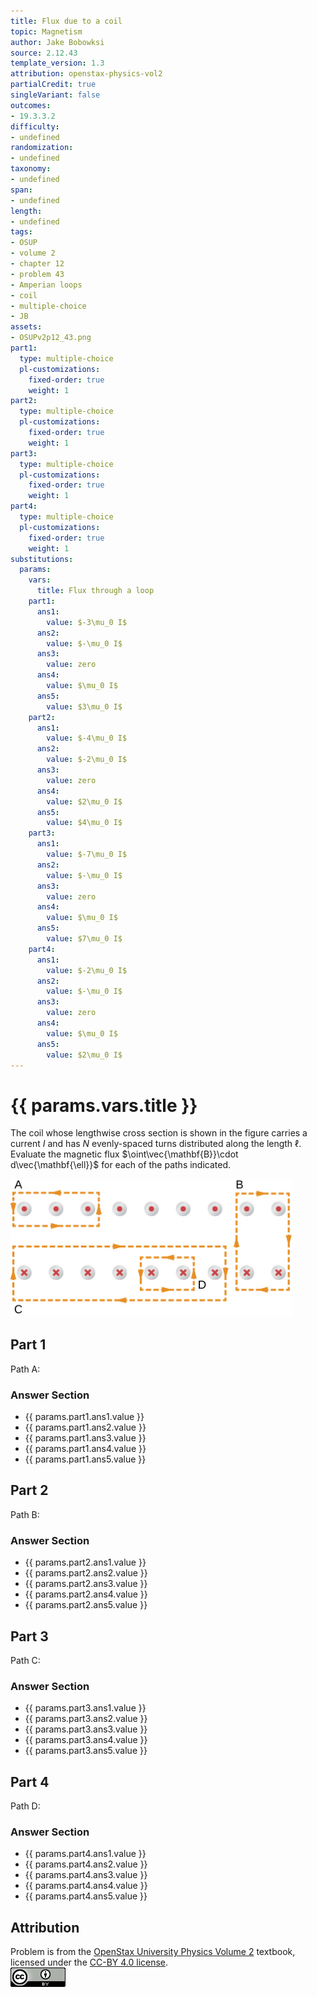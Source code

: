 ```yaml
---
title: Flux due to a coil
topic: Magnetism
author: Jake Bobowksi
source: 2.12.43
template_version: 1.3
attribution: openstax-physics-vol2
partialCredit: true
singleVariant: false
outcomes:
- 19.3.3.2
difficulty:
- undefined
randomization:
- undefined
taxonomy:
- undefined
span:
- undefined
length:
- undefined
tags:
- OSUP
- volume 2
- chapter 12
- problem 43
- Amperian loops
- coil
- multiple-choice
- JB
assets:
- OSUPv2p12_43.png
part1:
  type: multiple-choice
  pl-customizations:
    fixed-order: true
    weight: 1
part2:
  type: multiple-choice
  pl-customizations:
    fixed-order: true
    weight: 1
part3:
  type: multiple-choice
  pl-customizations:
    fixed-order: true
    weight: 1
part4:
  type: multiple-choice
  pl-customizations:
    fixed-order: true
    weight: 1
substitutions:
  params:
    vars:
      title: Flux through a loop
    part1:
      ans1:
        value: $-3\mu_0 I$
      ans2:
        value: $-\mu_0 I$
      ans3:
        value: zero
      ans4:
        value: $\mu_0 I$
      ans5:
        value: $3\mu_0 I$
    part2:
      ans1:
        value: $-4\mu_0 I$
      ans2:
        value: $-2\mu_0 I$
      ans3:
        value: zero
      ans4:
        value: $2\mu_0 I$
      ans5:
        value: $4\mu_0 I$
    part3:
      ans1:
        value: $-7\mu_0 I$
      ans2:
        value: $-\mu_0 I$
      ans3:
        value: zero
      ans4:
        value: $\mu_0 I$
      ans5:
        value: $7\mu_0 I$
    part4:
      ans1:
        value: $-2\mu_0 I$
      ans2:
        value: $-\mu_0 I$
      ans3:
        value: zero
      ans4:
        value: $\mu_0 I$
      ans5:
        value: $2\mu_0 I$
---
```

# {{ params.vars.title }}
The coil whose lengthwise cross section is shown in the figure carries a current $I$ and has $N$ evenly-spaced turns distributed along the length $\ell$.
Evaluate the magnetic flux $\oint\vec{\mathbf{B}}\cdot d\vec{\mathbf{\ell}}$ for each of the paths indicated.

<img src="OSUPv2p12_43.png" width=450 alt="The cross section of a coil with various Amperian loops">
<p></p>

## Part 1

Path A:

### Answer Section

- {{ params.part1.ans1.value }}
- {{ params.part1.ans2.value }}
- {{ params.part1.ans3.value }}
- {{ params.part1.ans4.value }}
- {{ params.part1.ans5.value }}

## Part 2

Path B:

### Answer Section

- {{ params.part2.ans1.value }}
- {{ params.part2.ans2.value }}
- {{ params.part2.ans3.value }}
- {{ params.part2.ans4.value }}
- {{ params.part2.ans5.value }}

## Part 3

Path C:

### Answer Section

- {{ params.part3.ans1.value }}
- {{ params.part3.ans2.value }}
- {{ params.part3.ans3.value }}
- {{ params.part3.ans4.value }}
- {{ params.part3.ans5.value }}

## Part 4

Path D:

### Answer Section

- {{ params.part4.ans1.value }}
- {{ params.part4.ans2.value }}
- {{ params.part4.ans3.value }}
- {{ params.part4.ans4.value }}
- {{ params.part4.ans5.value }}

## Attribution

Problem is from the [OpenStax University Physics Volume 2](https://openstax.org/details/books/university-physics-volume-2) textbook, licensed under the [CC-BY 4.0 license](https://creativecommons.org/licenses/by/4.0/).<br>![Image representing the Creative Commons 4.0 BY license.](https://raw.githubusercontent.com/firasm/bits/master/by.png)